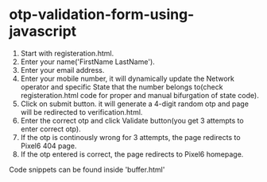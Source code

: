 # otp-validation-form-using-javascript
1. Start with registeration.html.
2. Enter your name('FirstName LastName').
3. Enter your email address.
4. Enter your mobile number, it will dynamically update the Network operator and specific State that the number belongs to(check registeration.html code for proper and manual bifurgation of state code).
5. Click on submit button. it will generate a 4-digit random otp and page will be redirected to verification.html.
6. Enter the correct otp and click Validate button(you get 3 attempts to enter correct otp).
7. If the otp is continously wrong for 3 attempts, the page redirects to Pixel6 404 page.
8. If the otp entered is correct, the page redirects to Pixel6 homepage.

Code snippets can be found inside 'buffer.html'
